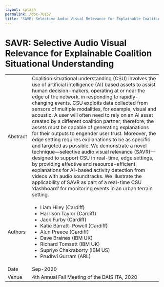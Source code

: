 ```yaml
---
layout: splash
permalink: /doc-7015/
title: "SAVR: Selective Audio Visual Relevance for Explainable Coalition Situational Understanding"
---
```


# SAVR: Selective Audio Visual Relevance for Explainable Coalition Situational Understanding

<table>
    <tbody>
    <tr>
        <td>Abstract</td>
        <td>Coalition situational understanding (CSU) involves the use of artificial intelligence (AI) based assets to assist human decision-makers, operating at or near the edge of the network, in responding to rapidly-changing events. CSU exploits data collected from sensors of multiple modalities, for example, visual and acoustic. A user will often need to rely on an AI asset created by a different coalition partner; therefore, the assets must be capable of generating explanations for their outputs to engender user trust. Moreover, the edge setting requires explanations to be as specific and targeted as possible. We demonstrate a novel technique—selective audio visual relevance (SAVR)—designed to support CSU in real-time, edge settings, by providing effective and resource-efficient explanations for AI-based activity detection from videos with audio soundtracks. We illustrate the applicability of SAVR as part of a real-time CSU ‘dashboard’ for monitoring events in an urban terrain setting. </td>
    </tr>
    <tr>
        <td>Authors</td>
        <td>
            <ul>
                <li>Liam Hiley (Cardiff)</li>
                <li>Harrison Taylor (Cardiff)</li>
                <li>Jack Furby (Cardiff)</li>
                <li>Katie Barratt-Powell (Cardiff)</li>
                <li>Alun Preece (Cardiff)</li>
                <li>Dave Braines (IBM UK)</li>
                <li>Richard Tomsett (IBM UK)</li>
                <li>Supriyo Chakraborty (IBM US)</li>
                <li>Prudhvi Gurram (ARL)</li>
            </ul>
        </td>
    </tr>
    <tr>
        <td>Date</td>
        <td>Sep-2020</td>
    </tr>
    <tr>
        <td>Venue</td>
        <td>4th Annual Fall Meeting of the DAIS ITA, 2020</td>
        </tr>
    </tbody>
</table>
